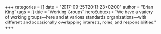 +++
categories = []
date = "2017-09-25T20:13:23+02:00"
author = "Brian King"
tags = []
title = "Working Groups"
heroSubtext = "We have a variety of working groups—here and at various standards organizations—with different and occasionally overlapping interests, roles, and responsibilities."
+++